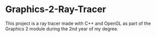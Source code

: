 # Graphics-2-Ray-Tracer
This project is a ray tracer made with C++ and OpenGL as part of the Graphics 2 module during the 2nd year of my degree.
